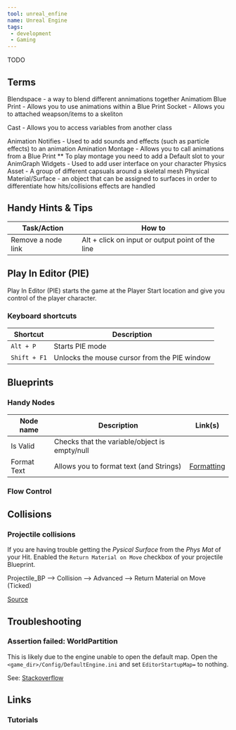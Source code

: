 ```yaml
---
tool: unreal_enfine
name: Unreal Engine
tags:
 - development
 - Gaming
--- 
```


TODO
<!--more-->

## Terms

Blendspace - a way to blend different annimations together
Animatiom Blue Print - Allows you to use animations within a Blue Print
Socket - Allows you to attached weapson/items to a skeliton

Cast - Allows you to access variables from another class

Animation Notifies - Used to add sounds and effects (such as particle effects) to an animation
Amination Montage - Allows you to call animations from a Blue Print
    ** To play montage you need to add a Default slot to your AnimGraph
Widgets - Used to add user interface on your character
Physics Asset - A group of different capsuals around a skeletal mesh
Physical Material/Surface - an object that can be assigned to surfaces in order to differentiate how hits/collisions effects are handled 


## Handy Hints & Tips

| Task/Action | How to |
| ----- | ---- | 
| Remove a node link | Alt + click on input or output point of the line |

## Play In Editor (PIE)

Play In Editor (PIE) starts the game at the Player Start location and give you control of the player character.

### Keyboard shortcuts

| Shortcut | Description |
| ---- | ----|
| `Alt + P` | Starts PIE mode |
| `Shift + F1` | Unlocks the mouse cursor from the PIE window |

## Blueprints

### Handy Nodes

| Node name | Description | Link(s) |
| --- | --- | --- |
| Is Valid | Checks that the variable/object is empty/null ||
| Format Text | Allows you to format text (and Strings) | [Formatting](https://docs.unrealengine.com/4.27/en-US/ProductionPipelines/Localization/Formatting/)|

### Flow Control




## Collisions

### Projectile collisions

If you are having trouble getting the _Pysical Surface_ from the _Phys Mat_ of your Hit. Enabled the `Return Material on Move` checkbox of your projectile Blueprint.

Projectile_BP --> Collision --> Advanced --> Return Material on Move (Ticked)

[Source](https://forums.unrealengine.com/t/spawn-emitter-on-hit-using-surface-types/69780/9)

## Troubleshooting

### Assertion failed: WorldPartition

This is likely due to the engine unable to open the default map. 
Open the `<game_dir>/Config/DefaultEngine.ini` and set `EditorStartupMap=` to nothing.

See: [Stackoverflow](https://stackoverflow.com/questions/68628136/unreal-engine-5-assertion-failed-world-partition)


## Links

### Tutorials

